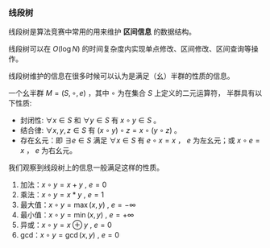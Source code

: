 ### 线段树

线段树是算法竞赛中常用的用来维护 **区间信息** 的数据结构。

线段树可以在 $O(\log N)$ 的时间复杂度内实现单点修改、区间修改、区间查询等操作。

线段树维护的信息在很多时候可以认为是满足（幺）半群的性质的信息。

一个幺半群 $M=(S, \circ, e)$ ，其中 $\circ$ 为在集合 $S$ 上定义的二元运算符， 半群具有以下性质:

- 封闭性: $\forall x \in S$ 和 $\forall y \in S$ 有 $x \circ y \in S$ 。
- 结合律: $\forall x, y, z \in S$ 有 $(x \circ y) \circ z=x \circ(y \circ z)$ 。
- 存在幺元：即 $\exists e \in S$ 满足 $\forall x \in S$ 有 $e \circ x=x$ ， $e$ 为左幺元；或 $x \circ e=x$ ， $e$ 为右幺元。

我们观察到线段树上的信息一般满足这样的性质。

1. 加法：$x \circ y = x+y$ , $e=0$  
2. 乘法：$x \circ y = x*y$ , $e=1$  
3. 最大值：$x \circ y = \max(x,y)$ , $e=-\infty$  
4. 最小值：$x \circ y = \min(x,y)$ , $e=+\infty$
5. 异或：$x \circ y = x\oplus y$ , $e=0$
6. gcd：$x \circ y = \gcd(x,y)$ , $e=0$